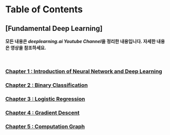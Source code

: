 ---
---
# Table of Contents

## [Fundamental Deep Learning]
**모든 내용은 *deeplearning.ai Youtube Channel*을 정리한 내용입니다. 자세한 내용은 영상을 참조하세요.**

<br>


### [Chapter 1 : Introduction of Neural Network and Deep Learning](/_posts/2020-08-02-deeplearning1.md)
### [Chapter 2 : Binary Classification](/_posts/2020-08-02-deeplearning2.md)
### [Chapter 3 : Logistic Regression](/_posts/2020-08-02-deeplearning3.md)
### [Chapter 4 : Gradient Descent](/_posts/2020-08-02-deeplearning4.md)
### [Chapter 5 : Computation Graph](/_posts/2020-08-02-deeplearning5.md)

<!-- {% include posts/index.html %} -->
